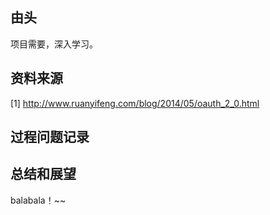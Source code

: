 ## 由头

项目需要，深入学习。

## 资料来源

[1] http://www.ruanyifeng.com/blog/2014/05/oauth_2_0.html

## 过程问题记录



## 总结和展望

balabala！~~
